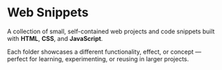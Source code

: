 # Web Snippets

A collection of small, self-contained web projects and code snippets built with **HTML**, **CSS**, and **JavaScript**.  

Each folder showcases a different functionality, effect, or concept — perfect for learning, experimenting, or reusing in larger projects. 
